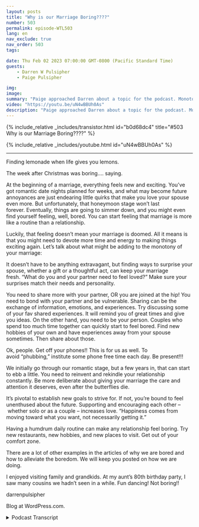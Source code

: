 ```yaml
---
layout: posts
title: "Why is our Marriage Boring????"
number: 503
permalink: episode-WTL503
lang: en
nav_exclude: true
nav_order: 503
tags:

date: Thu Feb 02 2023 07:00:00 GMT-0800 (Pacific Standard Time)
guests:
    - Darren W Pulsipher
    - Paige Pulsipher

img: 
image: 
summary: "Paige approached Darren about a topic for the podcast. Monotony in marriage. He was a little shocked. Is our marriage boring? Is it too monotonous? Where has the excitement and fun gone??"
video: "https://youtu.be/uN4wBBUh0As"
description: "Paige approached Darren about a topic for the podcast. Monotony in marriage. He was a little shocked. Is our marriage boring? Is it too monotonous? Where has the excitement and fun gone??"
---
```


<div>
{% include_relative _includes/transistor.html id="b0d68dc4" title="#503 Why is our Marriage Boring????" %}

{% include_relative _includes/youtube.html id="uN4wBBUh0As" %}
</div>

---

Finding lemonade when life gives you lemons.



The week after Christmas was boring…. saying.

At the beginning of a marriage, everything feels new and exciting. You’ve got romantic date nights planned for weeks, and what may become future annoyances are just endearing little quirks that make you love your spouse even more. But unfortunately, that honeymoon stage won’t last forever. Eventually, things are going to simmer down, and you might even find yourself feeling, well, bored. You can start feeling that marriage is more like a routine than a relationship.

Luckily, that feeling doesn’t mean your marriage is doomed. All it means is that you might need to devote more time and energy to making things exciting again. Let’s talk about what might be adding to the monotony of your marriage:

It doesn’t have to be anything extravagant, but finding ways to surprise your spouse, whether a gift or a thoughtful act, can keep your marriage fresh. “What do you and your partner need to feel loved?” Make sure your surprises match their needs and personality.

You need to share more with your partner, OR you are joined at the hip! You need to bond with your partner and be vulnerable. Sharing can be the exchange of information, emotions, and experiences. Try discussing some of your fav shared experiences. It will remind you of great times and give you ideas. On the other hand, you need to be your person. Couples who spend too much time together can quickly start to feel bored. Find new hobbies of your own and have experiences away from your spouse sometimes. Then share about those.

Ok, people. Get off your phones!! This is for us as well. To avoid “phubbing,” institute some phone free time each day. Be present!!!

We initially go through our romantic stage, but a few years in, that can start to ebb a little. You need to reinvent and rekindle your relationship constantly. Be more deliberate about giving your marriage the care and attention it deserves, even after the butterflies die.

It’s pivotal to establish new goals to strive for. If not, you’re bound to feel unenthused about the future. Supporting and encouraging each other – whether solo or as a couple – increases love. “Happiness comes from moving toward what you want, not necessarily getting it.”

Having a humdrum daily routine can make any relationship feel boring. Try new restaurants, new hobbies, and new places to visit. Get out of your comfort zone.

There are a lot of other examples in the articles of why we are bored and how to alleviate the boredom. We will keep you posted on how we are doing.

I enjoyed visiting family and grandkids. At my aunt’s 80th birthday party, I saw many cousins we hadn’t seen in a while. Fun dancing! Not boring!!

darrenpulsipher

Blog at WordPress.com.



<details>
<summary> Podcast Transcript </summary>

<p>﻿1</p>
<p>Okay, So when was this?</p>
<p>A couple of weeks ago.</p>
<p>You approached me about a topicfor the podcastthat was basically monotonyin our marriage.</p>
<p>It's specifically in our marriage.</p>
<p>Well, we were talking aboutwhat we were going to discussin our next podcast,and you were like, Paige,do some research since I am the researchdepartment of Worst Lemonade.</p>
<p>Yes, you are.</p>
<p>And I startjust like looking for ideas online.</p>
<p>I didn't know how I came across it,but also I was like,</p>
<p>I've got it, I've got the topic.</p>
<p>And there was like, Oh, what?</p>
<p>And I said, Monotony in marriage.</p>
<p>And he's like, Oh, really?</p>
<p>I said, Yes, let's discuss.</p>
<p>It's a thing.</p>
<p>It's a thing for us.</p>
<p>It's a thing.</p>
<p>I think for some of us more than others.</p>
<p>So I think this came off of thiswas about two weeksafter our horrendous week after Christmaswhen all the kids were gone.</p>
<p>And Sam was working and we just satand binge watched e.R. E.R.</p>
<p>We got through five seasons in a week.</p>
<p>It was pathetic. I guess four seasons.</p>
<p>It was only four seasons,but it was pretty pathetic,and it didn't make me feel good.</p>
<p>You know?</p>
<p>Yeah, it it didn't.</p>
<p>I felt weird.</p>
<p>And then afterwards, you were like,</p>
<p>We're kind of stuck in a rut.</p>
<p>And we've had episodesabout getting stuck in a rut before.</p>
<p>We haveyou can go back and listen to those two.</p>
<p>But it's just becausewe're doing the same thing over and over.</p>
<p>That monotony. Yes.</p>
<p>So the research department,which always does such a good job for.</p>
<p>She does a great job.</p>
<p>Check out our blog where you can see thelinks to the articles that she research.</p>
<p>Yes, I always,you know, find some some peoplethat know what they're talking about.</p>
<p>Or where we make fun of what.</p>
<p>Or we make fun of what they talk about.</p>
<p>Yes. Sorry about that.</p>
<p>But yeah, I found some articlesand it does it about, you know, monotony,not monogamy.</p>
<p>Monotony.</p>
<p>Well, I thought we should name the episode</p>
<p>Monotony and monogamy.</p>
<p>But then some of you might thinkthis is a different kind of episode.</p>
<p>That's not what we're talking about.</p>
<p>Just boredom staleness, right?</p>
<p>Well, it wasn't like thatthe first year of our marriage,or maybe even the first threeor four years of our marriage.</p>
<p>That's the thing.</p>
<p>So in these articles, it would say,like in the beginning of your marriage,like everything, it feels new and excitingand you'reyou've got romantic date plannedand you leave notes for each other and,you know, and everything that they dois cue all their little quirks.</p>
<p>They're so cute and endearing.</p>
<p>And then and then what?</p>
<p>And then that honeymoon stagedoes not last forever.</p>
<p>No, it does it.</p>
<p>All right.</p>
<p>So I have a question on that.</p>
<p>If I left you a note every single time</p>
<p>I left for workon a business trip,would that get monotonous as well?</p>
<p>I don't think so. You should try it. Okay.</p>
<p>I you.</p>
<p>There have been notesthat you have left for me years ago.</p>
<p>I know they're still. They're still up.</p>
<p>I know the notes are still.</p>
<p>He had sticky notes that he put.</p>
<p>Like I would open up my cupboard to get,you know, like my clothes and it's,you know, there's a sticky note.</p>
<p>I love you and my makeup and it's like,</p>
<p>I can't wait to see you again.</p>
<p>Like, I don't need to create new onesbecause they're already up.</p>
<p>Maybe you just write ditto on them.</p>
<p>Maybe I'll do that.</p>
<p>And they just keep putting like a hashmark by it.</p>
<p>Thinking of you again.</p>
<p>But you know, it doesn't last foreverand things are going to simmer downand you might find yourself feeling boredand and maybe your your relationshipfeels more like a routinethan a relationship.</p>
<p>And I think that happens to a lot.</p>
<p>I think that happens to a lot of people.</p>
<p>Right.</p>
<p>We're now just in a routine.</p>
<p>We're not in a relationshipor we're in a relationship.</p>
<p>We're in we're we're in a routine.</p>
<p>We're in a we're yes,we're in a relationship.</p>
<p>B, Is that a word?</p>
<p>Yeah. Relationship routine.</p>
<p>Yeah.</p>
<p>Well, I mean, that's so key to the wholebecause that bringscomfort and reliability.</p>
<p>But you say you need tomix it up every once in a while.</p>
<p>Yeah. I mean, I'll. Okay. I'll say.</p>
<p>You mean that your marriage is doomedif you fallen into this?</p>
<p>No, not at all.</p>
<p>Not at all.</p>
<p>No, it doesn'tmean your marriage is doomed.</p>
<p>But if both of you are happy with yourrelationship routine, thenstop listening to this episode Right now.</p>
<p>Does that meanwe can't finish the whole series of e Rbecause we're halfway through now?</p>
<p>I'm just saying, if you're bothif you're like, Hey, this is great,this is comfortable, This is exactly where</p>
<p>I want our relationship to be.</p>
<p>That's okay.</p>
<p>If you're bothif you both feel that way, that's great.</p>
<p>But the two people in our relationshipmight not feel so.</p>
<p>Yes, that's true.</p>
<p>But I don't know.</p>
<p>There is something to</p>
<p>I know when we go to bed, we'regoing to watch an episode or two of you.</p>
<p>Okay. Now,</p>
<p>I do have to say I look forward to that.</p>
<p>Like sometimes I'm like,okay, is it time to say prayer?</p>
<p>Is it time to go to bed?</p>
<p>Just because I got to knowwhat happens in ur next?</p>
<p>No, I mean, I look forward to that.</p>
<p>I don't think there's anything wrongwith some routines in a relationship.</p>
<p>There's no. Change.</p>
<p>But what you're saying is if it's the sameevery single day, all the time,that sparkis kind of slowly fading away. Yes.</p>
<p>When it's just like,wake up, you know, do the same thing,go to bed, wake up,like when there's just nothing different.</p>
<p>I think that you start to lose some spark,that's all.</p>
<p>You know what?</p>
<p>I'll start leaving my socks on the floor.</p>
<p>That's so. Sweet.</p>
<p>I haven't done it for yearnow, so maybe I should start.</p>
<p>It'll take me back to our first yearmarriage, you know?</p>
<p>See, I'm trying. You're very thoughtful.</p>
<p>That maybe that could bemy Valentine's Day present.</p>
<p>Maybe that's what I do for about six.</p>
<p>Oh, I can't wait. Is so exciting.</p>
<p>No, I know what you.</p>
<p>I know where you come from.</p>
<p>There's some excitementwhen you're first marriedbecause you're still learning a lotabout each other.</p>
<p>You're still. Yes.</p>
<p>You're still in the throes.</p>
<p>Like an onionthat you keep peeling back. Right.</p>
<p>So we're at the core of the onionand there's nothing left.</p>
<p>And we're justwe just got tears now from that onion.</p>
<p>No, you know,that we're actually pretty good atwe were pretty good at mixing things up.</p>
<p>But that week after Christmas.</p>
<p>Week after Christmas, yeah, that.</p>
<p>Was roughthat we were not mixing anything up.</p>
<p>It was also it was terrible weather.</p>
<p>You didn't feel like connecting with workand it just.</p>
<p>Yeah.</p>
<p>Yeah. Well, I was on the beach.</p>
<p>Yes, you are.</p>
<p>Vacation.</p>
<p>Okay, so now, now we've set the stagefor how boring our marriage is.</p>
<p>We can't even tell you our normal routine.</p>
<p>What's our normal routine? Well, I'm home.</p>
<p>I'm home almost every day now because ofof work on travel restrictions still.</p>
<p>So I'm home every day.</p>
<p>So I wake up,</p>
<p>I come into my office and work.</p>
<p>We have lunch together most of most daily.</p>
<p>Yeah. And then we have dinner and then.</p>
<p>Wow, it's a pretty boring lifenow. It's not that boring, but</p>
<p>I like the advice that they gave here,which.</p>
<p>Which is interesting advice.</p>
<p>So you can take kind of a little notefor yourself.</p>
<p>How do you fit into the boringcategory or not?</p>
<p>How does that sound?</p>
<p>Yeah, so if you do feel like you'rein this boring rut,like Darren said,your marriage is not doomed,but it means you might need to devotea bit more time and energy to make thingsexciting again. And, you know what?</p>
<p>Marriage is work.</p>
<p>And if you're putting the leastamount of energy into your marriageand you're putting all your energyinto kids and work and church and friends,your priorities need to be readjustedfor sure.</p>
<p>And, you know,we feel the same way, right?</p>
<p>Like sometimesyou have to readjust and go,wait a second,why are we last on the list?</p>
<p>So so because we're boring.</p>
<p>Oh, well, that's where it goes too.</p>
<p>So we're reliable.</p>
<p>I know you're alwaysgoing to be there for me no matter what.</p>
<p>So sometimes my priorities get shiftedmore towards work because I don't knowthat it's going to be there.</p>
<p>I need to put extra effort in. Yeah.</p>
<p>Or maybe one of our kidsis having an issue at the momentand we need to focus on them for a while.</p>
<p>Yeah, for sure.</p>
<p>But what you're saying is don't forget.</p>
<p>Don't forget.</p>
<p>Don't forget that your relationshipis one of the most if.</p>
<p>Not, it is the most important.</p>
<p>Thing right in your life.</p>
<p>So, so let's talk about what might beadding to the monotony of your marriage.</p>
<p>Okay, Here we go. Okay, so first thing,you don't surprise each other.</p>
<p>So just like me. Did that surprise you?</p>
<p>No. No.</p>
<p>So just like we were talkingabout the notes, right?</p>
<p>Like you surprised me.</p>
<p>That, like, gives me butterflies if, like.</p>
<p>I did not know that. Oh, totally.</p>
<p>So you're saying the small thingsthat are outside of the ordinary.</p>
<p>It does not have to be extravagantif you don't want to, you know, like, Oh,</p>
<p>I can't spend moneybecause you haven't done things.</p>
<p>Like when I've gone on a girlstrip, you've had thingswaiting for us at our hotel.</p>
<p>So sweet, like, so sweet.</p>
<p>But yes, if you're like, Oh,we can't spend money on that, that's fine.</p>
<p>It can be a no. It can be a sticky.</p>
<p>Yeah.</p>
<p>You can put notes in suitcasesand things like that. Yes.</p>
<p>It just it's a thoughtful act.</p>
<p>Keeps your marriage fresh.</p>
<p>I also likewhat the article said here, too.</p>
<p>Or at least what you put in the research,which is the Cliffnotes of the articles. Yes.</p>
<p>Make sure your surprises match the needsand the personality of your spouse. Yes.</p>
<p>Okay. So what does that mean?</p>
<p>What are peoplewhat do you think that means?</p>
<p>People are sayingthey're going to understand.</p>
<p>Well, if I got you a jar of pickles,that would be a surprise.</p>
<p>That would be a surprise.</p>
<p>But not a good surprisebecause you hate pickles.</p>
<p>I would laugh and go, why did you do this?</p>
<p>This is obviouslyhe forgot that I hate pickles.</p>
<p>Well, and maybeyou need to figure out yourlove language, which I know that you'relike the love language.</p>
<p>It's a thing like some people,they are gift people.</p>
<p>They want a gift.</p>
<p>It doesn't mean you have to gobuy them an expensive gift,but go buy him a candy bar like, you know,</p>
<p>I mean, like or maybe it'sthey need affectionor maybe it'sthey need some spontaneity or they.</p>
<p>You know what I mean? Like So, yes,you need to know.</p>
<p>So if you're like, well,</p>
<p>I sit by you on the couch every nightand hold your hand, Well,that might not be enough.</p>
<p>So, yes, I love how they said to tomatch their needs with your personality.</p>
<p>Enough. If I just hold your hand.</p>
<p>Oh, you want me to rub your feet?</p>
<p>You don't rub my feet very often.</p>
<p>I know. So that would be a surprise.</p>
<p>That would be a surprise.</p>
<p>So I see.</p>
<p>I can't rub them every night,otherwise it's not surprising.</p>
<p>It become boring.</p>
<p>It become boring. So you mix it up.</p>
<p>All right, next one, you're not sharingenough with your partner oryou're joined at the hip.</p>
<p>Yeah.</p>
<p>Both. Both are.</p>
<p>Both are not great, right?</p>
<p>So if you're not sharing enoughwith your partner.</p>
<p>Right. Like,you need to bond with each other.</p>
<p>You need to be vulnerable.</p>
<p>If you're at the point in your marriagewhere you're like, Oh, I don't want toyou know, I'm not going to botherto tell them this becauseand that might lead to this conversationthat like so I'm not even going to share.</p>
<p>I'm going to share with my girlfriend.</p>
<p>That's not a good place to bein your marriage.</p>
<p>Right. To not want to share.</p>
<p>I don't know. It's interesting.</p>
<p>I watched my grandparentswhen I was a kid.</p>
<p>I was at their house.</p>
<p>They shared a lotwithout saying a word to each other.</p>
<p>It was amazing.</p>
<p>Well, it's said inthe article, sharing can be the exchangeof information, emotions and experiences.</p>
<p>So they were maybe,you know, sharing emotions.</p>
<p>Right.</p>
<p>They just they knew what each other, what.</p>
<p>Each other wanted need.</p>
<p>So I like that that that that sharing goesthere.</p>
<p>Now, what about joining at the hip?</p>
<p>Well, so you need to be your own person.</p>
<p>So couples who spendtoo much time togethercan easily start to feel boredbecause they're spendingtoo much time together.</p>
<p>So you need to make surethat you are doing thingsthat feel fill your bucketoutside, just like,</p>
<p>Oh, here's a good example.</p>
<p>You went to lunch the other daywith a friend.</p>
<p>Yeah, you're very good friend and you guyswere at lunch for like 3 hours.</p>
<p>If it was not this time.</p>
<p>It was like two and a half. Hours.</p>
<p>It was.</p>
<p>It was an hour and 45. No, no, no.</p>
<p>Both of our wives started calling us.</p>
<p>It was hours.</p>
<p>It was an hours.</p>
<p>It was an hour and 45 minutes.</p>
<p>And both of our wives started calling us.</p>
<p>And it's funny because when they go outto lunch, it's like a three hour ordeal.</p>
<p>But they just weren't used to us guyshanging out and talking to each other.</p>
<p>You guys left 1145.</p>
<p>I called you at two and asked,you bring something home for Sam.</p>
<p>It was it was 130.</p>
<p>Right?</p>
<p>But you didn't come home till two.</p>
<p>Well, I had to buy stuff for Sam. Oh.</p>
<p>My gosh.</p>
<p>You guys, I'm just saying.</p>
<p>An hour, an hour and 45 minutes into it.</p>
<p>Yeah. Both of our wives were calling you.</p>
<p>That's.</p>
<p>That is true. We're like,</p>
<p>What are you guys doing?</p>
<p>You know, like, so.</p>
<p>No, that was good, though.</p>
<p>And, and even my friendsaid it was good to talk to someonejust besides my wife. Yes.</p>
<p>Because I needed a new perspectiveand there wasn't the emotions in it.</p>
<p>Right. Right.</p>
<p>Where because we,you know, we could talk about itwithout the emotion of the relationshipthat we have with a spouse.</p>
<p>And we weren't even talkingabout our spouses.</p>
<p>We were talking about kid things or workthings, right.</p>
<p>Or, you know, otheryou know, other the world events things.</p>
<p>Right. And so it was interesting.</p>
<p>And I kind of like that that aspect that,hey, it's it's okay.</p>
<p>It's okay to go out and do other thingswithout your spouse.</p>
<p>Just that shouldn't bethe only thing that you do.</p>
<p>You still need to connectwith your spouse. Yes.</p>
<p>You shouldn't be telling your friendsmore than you were telling your spouse.</p>
<p>Correct? Right.</p>
<p>Yeah. So yeah.</p>
<p>But find new hobbies of your own.</p>
<p>Have experiences awayfrom your spouse sometimes,and then you share about those things.</p>
<p>Yeah, it's kind of funnybecause you. You wanted to tie it.</p>
<p>Did I get that right? Right.</p>
<p>That's pulling my.</p>
<p>Leg. Your cool and your lingo is likeyou. Wanted the.</p>
<p>T, which you always want to</p>
<p>After I get backbecause I do want to hear all you're like,</p>
<p>Oh, feel the T baby.</p>
<p>Yeah. So yeah, so.</p>
<p>Okay, so there's that one.</p>
<p>Okay, the next one.</p>
<p>Technology is consuming.</p>
<p>You know, I work for a high tech company.</p>
<p>Are you already going to goon the defensive?</p>
<p>No, I'm not.</p>
<p>I want all of you to consume more of oftechnology because I get paid when you do.</p>
<p>So That is true.</p>
<p>So please buy more laptops,buy more cloud services.</p>
<p>It's okay. Oh, my gosh.</p>
<p>Go spend your money on electronics. I'mokay with.</p>
<p>That. Okay.</p>
<p>Do you have any issues with that? Yes.</p>
<p>People get off your phonesand I'm not saying that to all of youor I am saying that to all of you.</p>
<p>And I'm also saying that to these twopeople sitting here, get off your phones.</p>
<p>But unless you're listeningto our podcast, don't stop.</p>
<p>Invite your spouse to listen with you.</p>
<p>That's right.</p>
<p>So to avoid falling victim, to flubbing.</p>
<p>Some made up word, I don't know.</p>
<p>I've never heard fug fudging.</p>
<p>Okay, So if any of you out thereknow what, 5 minutes.</p>
<p>So I had to look it up.</p>
<p>Actually, it's a phone, Robin.</p>
<p>So Fabien is okay.</p>
<p>So you know the word snubbing, right?</p>
<p>So you're snubbing someonewhen you're ignoring them or whatever.</p>
<p>So Fabien is you're ignoring someonebecause you're on your phone, hence thecube.</p>
<p>So, Fabien, you're snubbing someonebecause you're on your phone.</p>
<p>How do you like that?</p>
<p>So don't fall victim to Fabien.</p>
<p>So the article suggested to institutesome phonefree time each day be present.</p>
<p>Now, Darren is sick of hearingabout this from me because I'mlike a broken record on Tammy.</p>
<p>It's not even about the timeyou spend on your phone.</p>
<p>It's not not I'm not seeing you.</p>
<p>I'm saying in general, it's not about it'snot about the time that people spend on.</p>
<p>Their it's about winners.</p>
<p>It is about win.</p>
<p>It's about reading the room.</p>
<p>If your child comes over to you andwants to talk to you, put your phone down.</p>
<p>I don't know.</p>
<p>But sometimes I might talk to you aboutthings you don't care about.</p>
<p>What?</p>
<p>I don't really care about Pokémon.</p>
<p>It doesn't matter.</p>
<p>You have to go. Huh?</p>
<p>Uh huh, uh huh.</p>
<p>And ask even one or two questions.</p>
<p>And that's what you do.</p>
<p>So youbecause you're showing that you care.</p>
<p>Showing that you careand that you're interested.</p>
<p>So it is not I to me, this is just me.</p>
<p>This could be differentfor all of you out there.</p>
<p>It is not about the amount of timeyou're spending on your phone.</p>
<p>It is when when are you spendingthat time on your phone?</p>
<p>Are you giving your family,your spouse enough?</p>
<p>Wait, this one, just one. Say,</p>
<p>I got to answer this email.</p>
<p>Uh huh, yes.</p>
<p>This is a thing with us.</p>
<p>It is.</p>
<p>It is a thing. It is.</p>
<p>I mean, how often do you How often?</p>
<p>Every few months. I say to Darren, like.</p>
<p>I fall, I fall victim to it.</p>
<p>Sometimes I'm like, So,you know, the whole phone thing.</p>
<p>And he's like, Oh, okay, I'll do better,</p>
<p>I'll do better.</p>
<p>But if to my own defense, I've beenso I been connected to workfor 30 years,actually, since I started my career,</p>
<p>I had a pager or a phonebecause I was always on call.</p>
<p>So it's a bad it's a really bad habit.</p>
<p>I, I hear that beep go off and I go,</p>
<p>That's got to be important.</p>
<p>I need to check and see if it is.</p>
<p>Yes, but you know me, I actually I'm I'mnot bothered when it does work.</p>
<p>But when you're reading the newson your phone,when we're just like sitting,having a conversation, I mean,you know better than do that with mebecause if he's fobbing me,</p>
<p>I'm freaking out. Yeah. Don't fuck me.</p>
<p>Oh, yeah, It's.</p>
<p>It's. It's a problem</p>
<p>We really don't want to page.</p>
<p>It's getting weird. Yeah.</p>
<p>All right, let's let's.</p>
<p>Let's go to the next one.</p>
<p>Not putting energy into your relationship.</p>
<p>You already talked a little bitabout this. We did talk a little about.</p>
<p>If you're if you're in a rutand you're like, well,</p>
<p>I'm just relying on this relationship,we'll just keep going the way it is.</p>
<p>It's going to run out of energy.</p>
<p>So you need to put energy into it.</p>
<p>Yeah.</p>
<p>You know, think about romantic thingsthat your spouse enjoys,whether it's candy, flowers,music, dancing,you know, whatever it may be, candle,candlelight dinners, whateverthe case may. I don't even feel likeit has to be that way.</p>
<p>What do you think?</p>
<p>I think I mean, that's.</p>
<p>The this is where men and womenare completely confusedbecause as men,we have no idea what our women's want.</p>
<p>Well, no one you're puttingit doesn't have to be romantic, though,is what I'm saying, is to to reinventand rekindle your relationship.</p>
<p>It doesn'tnecessarily have to be romantic.</p>
<p>You can go be like, Hey, you want to goplay pickleball today with me?</p>
<p>It's been it's been together.</p>
<p>It's it's doing. Things.</p>
<p>I got to do things together.</p>
<p>Yeah.</p>
<p>Just sitting therewatching a movie together. Right?</p>
<p>And it's not just like you going outand doing something for that person.</p>
<p>Like, Oh, I'm going to go buy her flowers.</p>
<p>I'm going to go buy her,which that's great too.</p>
<p>But I don't want men to thinkthat they always have to be doing that.</p>
<p>They don't.</p>
<p>Hey, let's go on a walk together.</p>
<p>Let's go something different, you.</p>
<p>Know, something to do together sothat just so you feel like and, you know,obviously women can do this to.</p>
<p>In fact, I am not a fan of womenthinking that only menhave to do this kindof thing. That men have toare the have to bethe instigators in all relationship,you know,going and making a date that, oh, well,he didn't plan anything.</p>
<p>I believe that you bothshould take responsibility for that.</p>
<p>And going back to the weekafter Christmas.</p>
<p>Yeah, we said we will never letthat happen again.</p>
<p>We will put things on the calendar like,</p>
<p>Hey, Monday, we're going to do this</p>
<p>Tuesday we're going to do this.</p>
<p>Was it really this?</p>
<p>So I think that's a great idea.</p>
<p>Putting energy into your relationshipis to sit down with the calendar and say,</p>
<p>This is going to be our date nightand we're going to go out to eatand you're going to plan it.</p>
<p>And then the next week we're going to godo this and I'm going to plan it, right?</p>
<p>I'll take turns. I like that.</p>
<p>All right.</p>
<p>Next one, make sure you're setting goalsfor your relationship.</p>
<p>What in the world does that mean?</p>
<p>I mean, we hit our goal. We're married.</p>
<p>That was our goal, wasn't it?</p>
<p>Well, a lot of people,like when they get married, liketheir goalis to buy a house, to have kids, to write.</p>
<p>I want to buy this car.</p>
<p>I want to get through school. Like, right.</p>
<p>You're not talkingjust relationship goals.</p>
<p>You're talking goals in generalin your life.</p>
<p>Goals and journalthat you are both working towardsor that your supporting someone like, Oh,you're getting your Ph.D.right now.</p>
<p>I'm supporting you in that goal.</p>
<p>Does that make sense? Yeah.</p>
<p>So a lot of times when you're like, Well,we've bought the house,we have the kids, right?</p>
<p>Like, you know,we and you don't set any new goals.</p>
<p>It was seen in this articlethat you become unnamed,unenthused about the futureif you don't set goals with each other.</p>
<p>So isn't that interesting?</p>
<p>Oh, that is interesting.</p>
<p>And I love this quote.</p>
<p>It says,</p>
<p>Happiness comes from moving towardwhat you want, not necessarily getting it.</p>
<p>I love that.</p>
<p>Also, it's the journey, not the journey.</p>
<p>Oh, brother, I hate that.</p>
<p>I don't. Know.</p>
<p>I like the destinationwhen we're on a long international flight.</p>
<p>Yeah, more than the international.</p>
<p>Yeah, absolutely.</p>
<p>No, but I understandwhere you're coming from on this.</p>
<p>We're doing something togetherto achieve a goal in the end,and we're building our relationshipeven stronger.</p>
<p>Relying on each other, helping each other.</p>
<p>I like that part of it. Yeah.</p>
<p>So, you know, support each otherand set some goals.</p>
<p>Maybe their financial,maybe their emotional, maybe their.</p>
<p>Maybe their spiritual. Yes,maybe their spiritual.</p>
<p>But maybe, you know, hey,</p>
<p>I've got this goal.</p>
<p>Do you want join me in that? No.</p>
<p>Okay, great.</p>
<p>Can you support me? And let's.</p>
<p>Let's do something. Together.</p>
<p>Let's do some couple goals. So, yeah,</p>
<p>I actually really like them.</p>
<p>Yeah, well, that's something we can workon. Yeah, you're.</p>
<p>We're working towards something together,so I really like that.</p>
<p>Okay, Next one, your two routine.</p>
<p>You always eat at the same restaurants.</p>
<p>You always walk the same neighborhood.</p>
<p>Everything's humdrum,everything's the same.</p>
<p>And your boring.</p>
<p>So it says, try new restaurants.</p>
<p>For fact, we were talking about.</p>
<p>Oh, yes, we we, you know, help outwith a couple of different charities.</p>
<p>And we're seeing some of the new.</p>
<p>Some of the new new to us. Yeah.</p>
<p>Some of the old areas of Sacramentoand the surrounding cities.</p>
<p>And we're like, huh?</p>
<p>I don't know.</p>
<p>Yeah, there's new restaurants over there.</p>
<p>So like 15 minutes from our house.</p>
<p>Who knew that all these restaurantsexisted, like.</p>
<p>Or parks or, you know. So get out.</p>
<p>Driving around,we're all now because we drive.</p>
<p>We go and drive.</p>
<p>Go, go on a drive. Let's go on a drive.</p>
<p>Oh, my gosh.</p>
<p>But, yeah, but,you know, get outside your comfort zone.</p>
<p>Try something new. Like pickleball.</p>
<p>We just picked up pickleball.</p>
<p>Yeah.</p>
<p>We are so good at itnow. Oh, my gosh. Not.</p>
<p>Not even close.</p>
<p>It's funny, though, but it's fun.</p>
<p>Yeah, it is good fun.</p>
<p>All right.</p>
<p>There's a lot of other examplesof how to keep things fresh.</p>
<p>Check out the articles on our blog siteand your and you'll find outa lot more.</p>
<p>Okay. Our limiting one was the week.</p>
<p>We went to Utah this weekend.</p>
<p>And we got to experience a lot of fun.</p>
<p>It was snowing.</p>
<p>I took a day off from work to go skiingwith my granddaughter and my son in law.</p>
<p>And my son. Yep.</p>
<p>And it was beautifulfor the first two runsand then the third runturned into a massive blizzard.</p>
<p>Yeah, well,</p>
<p>I'll post the video up on on YouTube.</p>
<p>It was crazy.</p>
<p>And then we couldn't ski the restof the day, so that kind of stunk.</p>
<p>But that later that evening we went toyour aunt's 80th birthday party.</p>
<p>You got to see all of your bestiecousins. Yeah.</p>
<p>So some of them</p>
<p>I had not seen in years, decades.</p>
<p>Yeah.</p>
<p>Yeah. Some of them 15, 20 years.</p>
<p>I hadn't seen them.</p>
<p>So that was awesome. Got to see my mom.</p>
<p>And then we we had an entertainerthat was an Elvis impersonatorand a ventriloquist. So funny.</p>
<p>And then we dance the night away.</p>
<p>We had so much fun dancing.</p>
<p>See, that's not boring.</p>
<p>The best part for me was watching</p>
<p>Paige interact with her cousinsand hearing the storiesthat they had to tell aboutwhen they were growing up and rollerskating in the basement and things.</p>
<p>It was fun to just see herturn back into a little girlthat enjoyed all that time with hercousin.</p>
<p>Yeah, it was fun.</p>
<p>That was a fun party.</p>
<p>If you like today's episode.</p>
<p>Give us five stars on iTunes, Spotify,</p>
<p>Google.</p>
<p>And head to Facebook and like us.</p>
<p>And check out our blogat Where's Eliminated Talk.</p>
<p>Where you can leave questionsand comments. Add.</p>
<p>But most of all.</p>
<p>Go out and make some lemonade.</p>
<p>You betcha, baby.</p>

</details>
